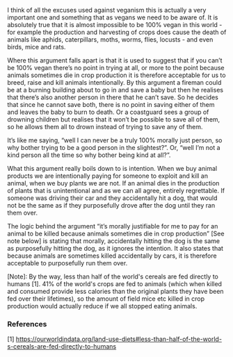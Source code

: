 I think of all the excuses used against veganism this is actually a very important one and something that as vegans we need to be aware of. It is absolutely true that it is almost impossible to be 100% vegan in this world - for example the production and harvesting of crops does cause the death of animals like aphids, caterpillars, moths, worms, flies, locusts - and even birds, mice and rats. 

Where this argument falls apart is that it is used to suggest that if you can’t be 100% vegan there’s no point in trying at all, or more to the point because animals sometimes die in crop production it is therefore acceptable for us to breed, raise and kill animals intentionally. By this argument a fireman could be at a burning building about to go in and save a baby but then he realises that there’s also another person in there that he can’t save. So he decides that since he cannot save both, there is no point in saving either of them and leaves the baby to burn to death. Or a coastguard sees a group of drowning children but realises that it won’t be possible to save all of them, so he allows them all to drown instead of trying to save any of them. 

It’s like me saying, “well I can never be a truly 100% morally just person, so why bother trying to be a good person in the slightest?”. Or, “well I’m not a kind person all the time so why bother being kind at all?”. 

What this argument really boils down to is intention. When we buy animal products we are intentionally paying for someone to exploit and kill an animal, when we buy plants we are not. If an animal dies in the production of plants that is unintentional and as we can all agree, entirely regrettable. If someone was driving their car and they accidentally hit a dog, that would not be the same as if they purposefully drove after the dog until they ran them over. 

The logic behind the argument “it’s morally justifiable for me to pay for an animal to be killed because animals sometimes die in crop production” [See note below] is stating that morally, accidentally hitting the dog is the same as purposefully hitting the dog, as it ignores the intention. It also states that because animals are sometimes killed accidentally by cars, it is therefore acceptable to purposefully run them over. 

[Note]: By the way, less than half of the world's cereals are fed directly to humans [1]. 41% of the world's crops are fed to animals (which when killed and consumed provide less calories than the original plants they have been fed over their lifetimes), so the amount of field mice etc killed in crop production would actually reduce if we all stopped eating animals.

### References

[1] https://ourworldindata.org/land-use-diets#less-than-half-of-the-world-s-cereals-are-fed-directly-to-humans